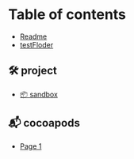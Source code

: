 # Table of contents

* [Readme](README.md)
* [testFloder](testfloder.md)

## 🛠 project

* [📦 sandbox](project/sandbox.md)

## 📬 cocoapods

* [Page 1](cocoapods/page-1.md)
